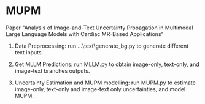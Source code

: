 # MUPM
Paper "Analysis of Image-and-Text Uncertainty Propagation in Multimodal Large Language Models with Cardiac MR-Based Applications"

1. Data Preprocessing: run ...\text\generate_bg.py to generate different text inputs.

2. Get MLLM Predictions: run MLLM.py to obtain image-only, text-only, and image-text branches outputs.

3. Uncertainty Estimation and MUPM modelling: run MUPM.py to estimate image-only, text-only and image-text only uncertainties, and model MUPM.
